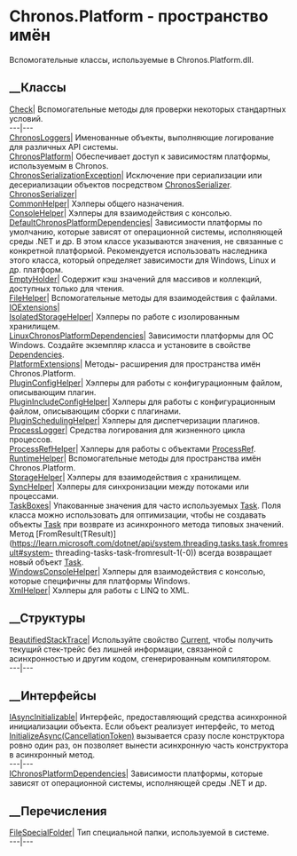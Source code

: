 # Chronos.Platform - пространство имён
Вспомогательные классы, используемые в Chronos.Platform.dll.
##  __Классы
[Check](T_Chronos_Platform_Check.htm)|  Вспомогательные методы для проверки
некоторых стандартных условий.  
---|---  
[ChronosLoggers](T_Chronos_Platform_ChronosLoggers.htm)|  Именованные объекты,
выполняющие логирование для различных API системы.  
[ChronosPlatform](T_Chronos_Platform_ChronosPlatform.htm)|  Обеспечивает
доступ к зависимостям платформы, используемым в Chronos.  
[ChronosSerializationException](T_Chronos_Platform_ChronosSerializationException.htm)|
Исключение при сериализации или десериализации объектов посредством
[ChronosSerializer](T_Chronos_Platform_ChronosSerializer.htm).  
[ChronosSerializer](T_Chronos_Platform_ChronosSerializer.htm)|  
[CommonHelper](T_Chronos_Platform_CommonHelper.htm)|  Хэлперы общего
назначения.  
[ConsoleHelper](T_Chronos_Platform_ConsoleHelper.htm)|  Хэлперы для
взаимодействия с консолью.  
[DefaultChronosPlatformDependencies](T_Chronos_Platform_DefaultChronosPlatformDependencies.htm)|
Зависимости платформы по умолчанию, которые зависят от операционной системы,
исполняющей среды .NET и др. В этом классе указываются значения, не связанные
с конкретной платформой. Рекомендуется использовать наследника этого класса,
который определяет зависимости для Windows, Linux и др. платформ.  
[EmptyHolder<T>](T_Chronos_Platform_EmptyHolder_1.htm)|  Содержит кэш значений
для массивов и коллекций, доступных только для чтения.  
[FileHelper](T_Chronos_Platform_FileHelper.htm)|  Вспомогательные методы для
взаимодействия с файлами.  
[IOExtensions](T_Chronos_Platform_IOExtensions.htm)|  
[IsolatedStorageHelper](T_Chronos_Platform_IsolatedStorageHelper.htm)|
Хэлперы по работе с изолированным хранилищем.  
[LinuxChronosPlatformDependencies](T_Chronos_Platform_LinuxChronosPlatformDependencies.htm)|
Зависимости платформы для ОС Windows. Создайте экземпляр класса и установите в
свойстве [Dependencies](P_Chronos_Platform_ChronosPlatform_Dependencies.htm).  
[PlatformExtensions](T_Chronos_Platform_PlatformExtensions.htm)|  Методы-
расширения для пространства имён Chronos.Platform.  
[PluginConfigHelper](T_Chronos_Platform_PluginConfigHelper.htm)|  Хэлперы для
работы с конфигурационным файлом, описывающим плагин.  
[PluginIncludeConfigHelper](T_Chronos_Platform_PluginIncludeConfigHelper.htm)|
Хэлперы для работы с конфигурационным файлом, описывающим сборки с плагинами.  
[PluginSchedulingHelper](T_Chronos_Platform_PluginSchedulingHelper.htm)|
Хэлперы для диспетчеризации плагинов.  
[ProcessLogger](T_Chronos_Platform_ProcessLogger.htm)|  Средства логирования
для жизненного цикла процессов.  
[ProcessRefHelper](T_Chronos_Platform_ProcessRefHelper.htm)|  Хэлперы для
работы с объектами [ProcessRef](T_Chronos_Platform_Processes_ProcessRef.htm).  
[RuntimeHelper](T_Chronos_Platform_RuntimeHelper.htm)|  Вспомогательные методы
для пространства имён Chronos.Platform.  
[StorageHelper](T_Chronos_Platform_StorageHelper.htm)|  Хэлперы для
взаимодействия с хранилищем.  
[SyncHelper](T_Chronos_Platform_SyncHelper.htm)|  Хэлперы для синхронизации
между потоками или процессами.  
[TaskBoxes](T_Chronos_Platform_TaskBoxes.htm)|  Упакованные значения для часто
используемых
[Task](https://learn.microsoft.com/dotnet/api/system.threading.tasks.task).
Поля класса можно использовать для оптимизации, чтобы не создавать объекты
[Task](https://learn.microsoft.com/dotnet/api/system.threading.tasks.task) при
возврате из асинхронного метода типовых значений. Метод
[FromResult<TResult>(TResult)](https://learn.microsoft.com/dotnet/api/system.threading.tasks.task.fromresult#system-
threading-tasks-task-fromresult-1\(-0\)) всегда возвращает новый объект
[Task](https://learn.microsoft.com/dotnet/api/system.threading.tasks.task).  
[WindowsConsoleHelper](T_Chronos_Platform_WindowsConsoleHelper.htm)|  Хэлперы
для взаимодействия с консолью, которые специфичны для платформы Windows.  
[XmlHelper](T_Chronos_Platform_XmlHelper.htm)|  Хэлперы для работы с LINQ to
XML.  
## __Структуры
[BeautifiedStackTrace](T_Chronos_Platform_BeautifiedStackTrace.htm)|
Используйте свойство
[Current](P_Chronos_Platform_BeautifiedStackTrace_Current.htm), чтобы получить
текущий стек-трейс без лишней информации, связанной с асинхронностью и другим
кодом, сгенерированным компилятором.  
---|---  
## __Интерфейсы
[IAsyncInitializable](T_Chronos_Platform_IAsyncInitializable.htm)|  Интерфейс,
предоставляющий средства асинхронной инициализации объекта. Если объект
реализует интерфейс, то метод
[InitializeAsync(CancellationToken)](M_Chronos_Platform_IAsyncInitializable_InitializeAsync.htm)
вызывается сразу после конструктора ровно один раз, он позволяет вынести
асинхронную часть конструктора в асинхронный метод.  
---|---  
[IChronosPlatformDependencies](T_Chronos_Platform_IChronosPlatformDependencies.htm)|
Зависимости платформы, которые зависят от операционной системы, исполняющей
среды .NET и др.  
## __Перечисления
[FileSpecialFolder](T_Chronos_Platform_FileSpecialFolder.htm)|  Тип
специальной папки, используемой в системе.  
---|---
